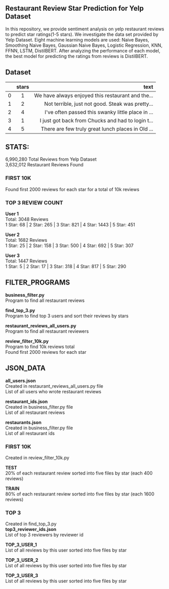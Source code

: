 ## Restaurant Review Star Prediction for Yelp Dataset 
In this repository, we provide sentiment analysis on yelp restaurant reviews to predict star ratings(1-5 stars). We investigate the data set provided by Yelp Dataset. Eight machine learning models are used: Naive Bayes, Smoothing Naive Bayes, Gaussian Naive Bayes, Logistic Regression, KNN, FFNN, LSTM, DistilBERT. After analyzing the performance of each model, the best model for predicting the ratings from reviews is DistilBERT.  

## Dataset

|   | stars  | text |
| :------------ |:---------------:| -----:|
| 0  | 1| We have always enjoyed this restaurant and the... |
| 1  | 2      | Not terrible, just not good. Steak was pretty...|
| 2 |  4  |   I've often passed this swanky little place in ... |
| 3 | 1|   I just got back from Chucks and had to login t... |
| 4 | 5 |   There are few truly great lunch places in Old ... |


## STATS:
6,990,280 Total Reviews from Yelp Dataset \
3,632,012 Restaurant Reviews Found

### FIRST 10K
Found first 2000 reviews for each star for a total of 10k reviews

### TOP 3 REVIEW COUNT
**User 1** \
Total: 3048 Reviews \
1 Star: 68 | 2 Star: 265 | 3 Star: 821 | 4 Star: 1443 | 5 Star: 451 

**User 2** \
Total: 1682 Reviews \
1 Star: 25 | 2 Star: 158 | 3 Star: 500 | 4 Star: 692 | 5 Star: 307 

**User 3** \
Total: 1447 Reviews \
1 Star: 5 | 2 Star: 17 | 3 Star: 318 | 4 Star: 817 | 5 Star: 290 

## FILTER_PROGRAMS
**business_filter.py** \
Program to find all restaurant reviews 

**find_top_3.py** \
Program to find top 3 users and sort their reviews by stars

**restaurant_reviews_all_users.py** \
Program to find all restaurant reviewers 

**review_filter_10k.py** \
Program to find 10k reviews total \
Found first 2000 reviews for each star 

## JSON_DATA
**all_users.json** \
Created in restaurant_reviews_all_users.py file \
List of all users who wrote restaurant reviews 

**restaurant_ids.json** \
Created in business_filter.py file \
List of all restaurant reviews 

**restaurants.json** \
Created in business_filter.py file \
List of all restaurant ids 

### FIRST 10K 
Created in review_filter_10k.py 

**TEST** \
20% of each restaurant review sorted into five files by star (each 400 reviews) 

**TRAIN** \
80% of each restaurant review sorted into five files by star (each 1600 reviews) 

### TOP 3 
Created in find_top_3.py \
**top3_reviewer_ids.json** \
List of top 3 reviewers by reviewer id 

**TOP_3_USER_1** \
List of all reviews by this user sorted into five files by star 

**TOP_3_USER_2** \
List of all reviews by this user sorted into five files by star 

**TOP_3_USER_3** \
List of all reviews by this user sorted into five files by star 
